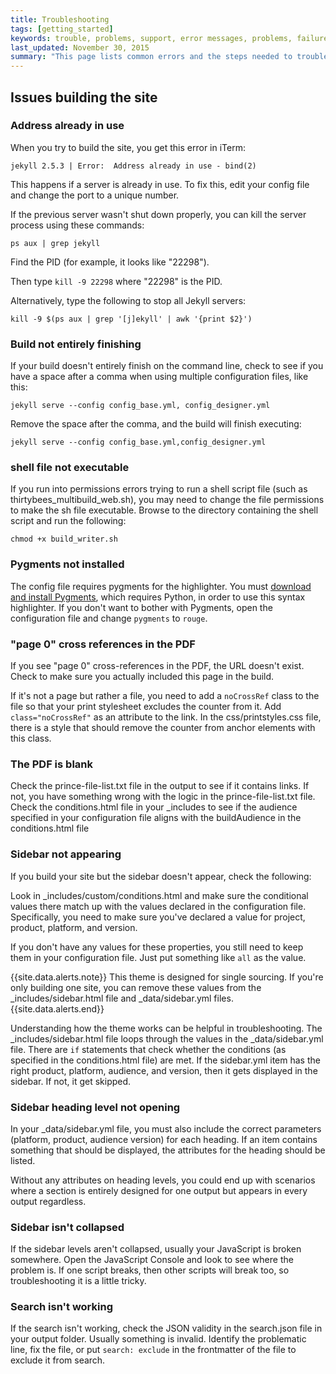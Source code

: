 ```yaml
---
title: Troubleshooting
tags: [getting_started]
keywords: trouble, problems, support, error messages, problems, failure, error, #fail
last_updated: November 30, 2015
summary: "This page lists common errors and the steps needed to troubleshoot them."
---
```



## Issues building the site

### Address already in use

When you try to build the site, you get this error in iTerm: 

```
jekyll 2.5.3 | Error:  Address already in use - bind(2)
```
This happens if a server is already in use. To fix this, edit your config file and change the port to a unique number.

If the previous server wasn't shut down properly, you can kill the server process using these commands:

`ps aux | grep jekyll`

Find the PID (for example, it  looks like "22298").

Then type `kill -9 22298` where "22298" is the PID.

Alternatively, type the following to stop all Jekyll servers:

```
kill -9 $(ps aux | grep '[j]ekyll' | awk '{print $2}')
```

### Build not entirely finishing

If your build doesn't entirely finish on the command line, check to see if you have a space after a comma when using multiple configuration files, like this:

```
jekyll serve --config config_base.yml, config_designer.yml
```

Remove the space after the comma, and the build will finish executing:

```
jekyll serve --config config_base.yml,config_designer.yml
```

### shell file not executable

If you run into permissions errors trying to run a shell script file (such as thirtybees_multibuild_web.sh), you may need to change the file permissions to make the sh file executable. Browse to the directory containing the shell script and run the following:
    
```
chmod +x build_writer.sh
```

### Pygments not installed

The config file requires pygments for the highlighter. You must [download and install Pygments](http://pygments.org/download/), which requires Python, in order to use this syntax highlighter. If you don't want to bother with Pygments, open the configuration file and change `pygments` to `rouge`.

### "page 0" cross references in the PDF

 If you see "page 0" cross-references in the PDF, the URL doesn't exist. Check to make sure you actually included this page in the build. 
 
 If it's not a page but rather a file, you need to add a `noCrossRef` class to the file so that your print stylesheet excludes the counter from it. Add `class="noCrossRef"` as an attribute to the link. In the css/printstyles.css file, there is a style that should remove the counter from anchor elements with this class.
 
### The PDF is blank
 
 Check the prince-file-list.txt file in the output to see if it contains links. If not, you have something wrong with the logic in the prince-file-list.txt file. Check the conditions.html file in your \_includes to see if the audience specified in your configuration file aligns with the buildAudience in the conditions.html file

### Sidebar not appearing

 If you build your site but the sidebar doesn't appear, check the following: 

 Look in \_includes/custom/conditions.html and make sure the conditional values there match up with the values declared in the configuration file. Specifically, you need to make sure you've declared a value for project, product, platform, and version. 

 If you don't have any values for these properties, you still need to keep them in your configuration file. Just put something like `all` as the value. 

 {{site.data.alerts.note}} This theme is designed for single sourcing. If you're only building one site, you can remove these values from the \_includes/sidebar.html file and \_data/sidebar.yml files.{{site.data.alerts.end}}

 Understanding how the theme works can be helpful in troubleshooting. The \_includes/sidebar.html file loops through the values in the \_data/sidebar.yml file. There are `if` statements that check whether the conditions (as specified in the conditions.html file) are met. If the sidebar.yml item has the right product, platform, audience, and version, then it gets displayed in the sidebar. If not, it get skipped.

### Sidebar heading level not opening

 In your \_data/sidebar.yml file, you must also include the correct parameters (platform, product, audience version) for each heading. If an item contains something that should be displayed, the attributes for the heading should be listed.

 Without any attributes on heading levels, you could end up with scenarios where a section is entirely designed for one output but appears in every output regardless.

### Sidebar isn't collapsed

If the sidebar levels aren't collapsed, usually your JavaScript is broken somewhere. Open the JavaScript Console and look to see where the problem is. If one script breaks, then other scripts will break too, so troubleshooting it is a little tricky. 

### Search isn't working

If the search isn't working, check the JSON validity in the search.json file in your output folder. Usually something is invalid. Identify the problematic line, fix the file, or put `search: exclude` in the frontmatter of the file to exclude it from search.
 
 


